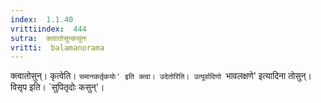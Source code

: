 ```yaml
---
index:  1.1.40
vrittiindex:  444
sutra:  क्त्वातोसुन्कसुनः
vritti:  balamanorama 
---
```


क्त्वातोसुन्। कृत्वेति। `समानकर्तृकयोः' इति क्त्वा। उदेतोरिति। उत्पूर्वादिणो `भावलक्षणे' इत्यादिना तोसुन्। विसृप इति। `सुपितृदोः कसुन्'। 

